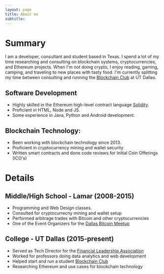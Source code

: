 ```yaml
---
layout: page
title: About me
subtitle: 
---
```


# Summary
I am a developer, consultant and student based in Texas. I spend a lot of my time researching and consulting on blockchain systems, cryptocurrencies, and Ethereum projects. When I'm not doing crypto, I enjoy reading, gaming, camping, and traveling to new places with tasty food. I'm currently splitting my time between consulting and running the [Blockchain Club](http://utdallas.orgsync.com/org/blockchainandcryptographicsystemsorganizationutd161270) at UT Dallas.

## Software Development
- Highly skilled in the Ethereum high-level contract language [Solidity](https://solidity.readthedocs.io/en/latest/).
- Proficient in HTML, Node and JS.
- Some experience in Java, Python and Android development.

## Blockchain Technology:
- Been working with blockchain technology since 2013.
- Proficient in cryptocurrency mining and wallet security
- Written smart contracts and done code reviews for Initial Coin Offerings (ICO's)

# Details

## Middle/High School - Lamar (2008-2015)
- Programming and Web Design classes.
- Consulted for cryptocurrecny mining and wallet setup
- Performed arbitrage trades with Bitcoin and other cryptocurrencies
- One of the Event Organizers for the [Dallas Bitcoin Meetup](https://www.meetup.com/Dallas-Bitcoin-User-Meetup/)

## College - UT Dallas (2015-present)
- Served as Tech Director for the [Financial Leadership Association](https://www.flautd.com/)
- Worked for professors doing data analytics and web development
- Helped start and run a student [Blockchain Club](http://utdallas.orgsync.com/org/blockchainandcryptographicsystemsorganizationutd161270)
- Researching Ethereum and use cases for blockchain technology

